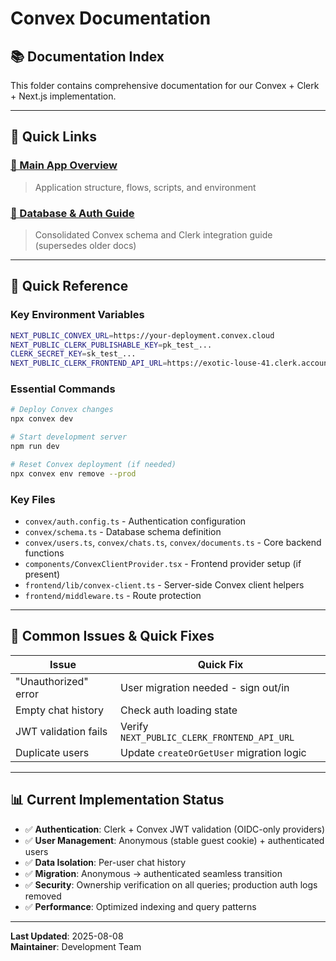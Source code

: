 # Convex Documentation

## 📚 **Documentation Index**

This folder contains comprehensive documentation for our Convex + Clerk + Next.js implementation.

---

## 🔗 **Quick Links**

### **[📖 Main App Overview](../../docs/APP_OVERVIEW.md)**

> Application structure, flows, scripts, and environment

### **[🔐 Database & Auth Guide](../../docs/DATABASE_AUTH.md)**

> Consolidated Convex schema and Clerk integration guide (supersedes older docs)

---

## 🎯 **Quick Reference**

### **Key Environment Variables**

```bash
NEXT_PUBLIC_CONVEX_URL=https://your-deployment.convex.cloud
NEXT_PUBLIC_CLERK_PUBLISHABLE_KEY=pk_test_...
CLERK_SECRET_KEY=sk_test_...
NEXT_PUBLIC_CLERK_FRONTEND_API_URL=https://exotic-louse-41.clerk.accounts.dev
```

### **Essential Commands**

```bash
# Deploy Convex changes
npx convex dev

# Start development server
npm run dev

# Reset Convex deployment (if needed)
npx convex env remove --prod
```

### **Key Files**

- `convex/auth.config.ts` - Authentication configuration
- `convex/schema.ts` - Database schema definition
- `convex/users.ts`, `convex/chats.ts`, `convex/documents.ts` - Core backend functions
- `components/ConvexClientProvider.tsx` - Frontend provider setup (if present)
- `frontend/lib/convex-client.ts` - Server-side Convex client helpers
- `frontend/middleware.ts` - Route protection

---

## 🚨 **Common Issues & Quick Fixes**

| Issue                | Quick Fix                                   |
| -------------------- | ------------------------------------------- |
| "Unauthorized" error | User migration needed - sign out/in         |
| Empty chat history   | Check auth loading state                    |
| JWT validation fails | Verify `NEXT_PUBLIC_CLERK_FRONTEND_API_URL` |
| Duplicate users      | Update `createOrGetUser` migration logic    |

---

## 📊 **Current Implementation Status**

- ✅ **Authentication**: Clerk + Convex JWT validation (OIDC-only providers)
- ✅ **User Management**: Anonymous (stable guest cookie) + authenticated users
- ✅ **Data Isolation**: Per-user chat history
- ✅ **Migration**: Anonymous → authenticated seamless transition
- ✅ **Security**: Ownership verification on all queries; production auth logs removed
- ✅ **Performance**: Optimized indexing and query patterns

---

**Last Updated**: 2025-08-08  
**Maintainer**: Development Team
